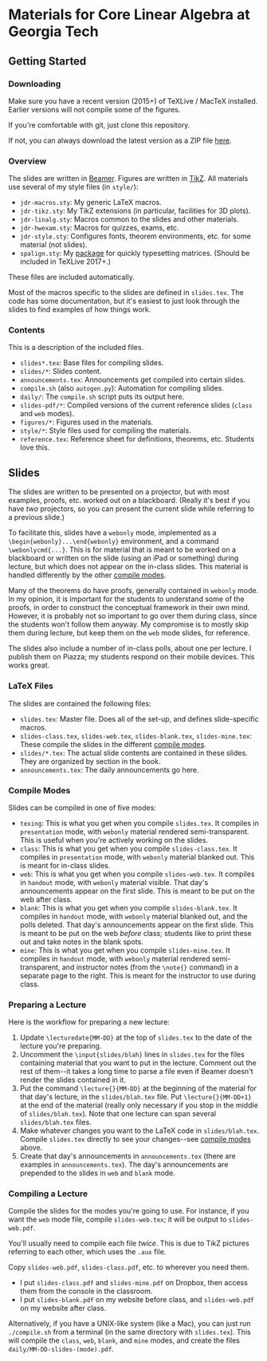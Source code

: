 
# Materials for Core Linear Algebra at Georgia Tech

## Getting Started

### Downloading

Make sure you have a recent version (2015+) of TeXLive / MacTeX installed.  Earlier versions will not compile some of the figures.

If you're comfortable with git, just clone this repository.

If not, you can always download the latest version as a ZIP file [here](https://github.com/QBobWatson/ref-155x/archive/master.zip).

### Overview

The slides are written in [Beamer](http://ctan.org/pkg/beamer).  Figures are written in [TikZ](http://ctan.org/pkg/pgf).  All materials use several of my style files (in `style/`):
* `jdr-macros.sty`: My generic LaTeX macros.
* `jdr-tikz.sty`: My TikZ extensions (in particular, facilities for 3D plots).
* `jdr-linalg.sty`: Macros common to the slides and other materials.
* `jdr-hwexam.sty`: Macros for quizzes, exams, etc.
* `jdr-style.sty`: Configures fonts, theorem environments, etc. for some material (not slides).
* `spalign.sty`: My [package](http://ctan.org/pkg/spalign) for quickly typesetting matrices.  (Should be included in TeXLive 2017+.)

These files are included automatically.

Most of the macros specific to the slides are defined in `slides.tex`.  The code has some documentation, but it's easiest to just look through the slides to find examples of how things work.

### Contents

This is a description of the included files.
* `slides*.tex`: Base files for compiling slides.
* `slides/*`: Slides content.
* `announcements.tex`: Announcements get compiled into certain slides.
* `compile.sh` (also `autogen.py`): Automation for compiling slides.
* `daily/`: The `compile.sh` script puts its output here.
* `slides-pdf/*`: Compiled versions of the current reference slides (`class` and `web` modes).
* `figures/*`: Figures used in the materials.
* `style/*`: Style files used for compiling the materials.
* `reference.tex`: Reference sheet for definitions, theorems, etc.  Students love this.

## Slides

The slides are written to be presented on a projector, but with most examples, proofs, etc. worked out on a blackboard.  (Really it's best if you have *two* projectors, so you can present the current slide while referring to a previous slide.)

To facilitate this, slides have a `webonly` mode, implemented as a `\begin{webonly}...\end{webonly}` environment, and a command `\webonlycmd{...}`.  This is for material that is meant to be worked on a blackboard or written on the slide (using an iPad or something) during lecture, but which does not appear on the in-class slides.  This material is handled differently by the other [compile modes](#compile-modes).

Many of the theorems do have proofs, generally contained in `webonly` mode.  In my opinion, it is important for the students to understand some of the proofs, in order to construct the conceptual framework in their own mind.  However, it is probably not so important to go over them during class, since the students won't follow them anyway.  My compromise is to mostly skip them during lecture, but keep them on the `web` mode slides, for reference.

The slides also include a number of in-class polls, about one per lecture.  I publish them on Piazza; my students respond on their mobile devices.  This works great.

### LaTeX Files

The slides are contained the following files:
* `slides.tex`: Master file.  Does all of the set-up, and defines slide-specific macros.
* `slides-class.tex`, `slides-web.tex`, `slides-blank.tex`, `slides-mine.tex`: These compile the slides in the different [compile modes](#compile-modes).
* `slides/*.tex`: The actual slide contents are contained in these slides.  They are organized by section in the book.
* `announcements.tex`: The daily announcements go here.

### Compile Modes

Slides can be compiled in one of five modes:
* `texing`: This is what you get when you compile `slides.tex`.  It compiles in `presentation` mode, with `webonly` material rendered semi-transparent.  This is useful when you're actively working on the slides.
* `class`: This is what you get when you compile `slides-class.tex`.  It compiles in `presentation` mode, with `webonly` material blanked out.  This is meant for in-class slides.
* `web`: This is what you get when you compile `slides-web.tex`.  It compiles in `handout` mode, with `webonly` material visible.  That day's announcements appear on the first slide.  This is meant to be put on the web after class.
* `blank`: This is what you get when you compile `slides-blank.tex`.  It compiles in `handout` mode, with `webonly` material blanked out, and the polls deleted.  That day's announcements appear on the first slide.  This is meant to be put on the web *before* class; students like to print these out and take notes in the blank spots.
* `mine`: This is what you get when you compile `slides-mine.tex`.  It compiles in `handout` mode, with `webonly` material rendered semi-transparent, and instructor notes (from the `\note{}` command) in a separate page to the right.  This is meant for the instructor to use during class.

### Preparing a Lecture

Here is the workflow for preparing a new lecture:

1. Update `\lecturedate{MM-DD}` at the top of `slides.tex` to the date of the lecture you're preparing.
2. Uncomment the `\input{slides/blah}` lines in `slides.tex` for the files containing material that you want to put in the lecture.  Comment out the rest of them--it takes a long time to parse a file even if Beamer doesn't render the slides contained in it.
3. Put the command `\lecture{}{MM-DD}` at the beginning of the material for that day's lecture, in the `slides/blah.tex` file.  Put `\lecture{}{MM-DD+1}` at the end of the material (really only necessary if you stop in the middle of `slides/blah.tex`).  Note that one lecture can span several `slides/blah.tex` files.
4. Make whatever changes you want to the LaTeX code in `slides/blah.tex`.  Compile `slides.tex` directly to see your changes--see [compile modes](#compile-modes) above.
5. Create that day's announcements in `announcements.tex` (there are examples in `announcements.tex`).  The day's announcements are prepended to the slides in `web` and `blank` mode.

### Compiling a Lecture

Compile the slides for the modes you're going to use.  For instance, if you want the `web` mode file, compile `slides-web.tex`; it will be output to `slides-web.pdf`.

You'll usually need to compile each file *twice*.  This is due to TikZ pictures referring to each other, which uses the `.aux` file.

Copy `slides-web.pdf`, `slides-class.pdf`, etc. to wherever you need them. 
* I put `slides-class.pdf` and `slides-mine.pdf` on Dropbox, then access them from the console in the classroom.
* I put `slides-blank.pdf` on my website before class, and `slides-web.pdf` on my website after class.

Alternatively, if you have a UNIX-like system (like a Mac), you can just run `./compile.sh` from a terminal (in the same directory with `slides.tex`).  This will compile the `class`, `web`, `blank`, and `mine` modes, and create the files `daily/MM-DD-slides-(mode).pdf`.
